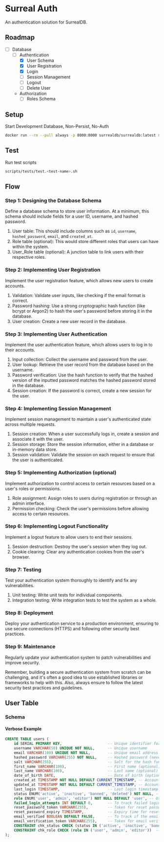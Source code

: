 # Surreal Auth

An authentication solution for SurrealDB.

## Roadmap

- [ ] Database
  - [ ] Authentication
    - [x] User Schema
    - [x] User Registration
    - [x] Login
    - [ ] Session Management
    - [ ] Logout
    - [ ] Delete User
  - Authorization
    - [ ] Roles Schema

## Setup

Start Development Database, Non-Persist, No-Auth

```bash
docker run --rm --pull always -p 8000:8000 surrealdb/surrealdb:latest start
```

## Test

Run test scripts

```bash
scripts/tests/test.<test-name>.sh
```

## Flow

### Step 1: Designing the Database Schema

Define a database schema to store user information. At a minimum, this schema should include fields for a user ID, username, and hashed password.

1. User table: This should include columns such as `id`, `username`, `hashed_password`, `email`, and `created_at`.
2. Role table (optional): This would store different roles that users can have within the system.
3. User_Role table (optional): A junction table to link users with their respective roles.

### Step 2: Implementing User Registration

Implement the user registration feature, which allows new users to create accounts.

1. Validation: Validate user inputs, like checking if the email format is correct.
2. Password hashing: Use a strong cryptographic hash function (like bcrypt or Argon2) to hash the user's password before storing it in the database.
3. User creation: Create a new user record in the database.

### Step 3: Implementing User Authentication

Implement the user authentication feature, which allows users to log in to their accounts.

1. Input collection: Collect the username and password from the user.
2. User lookup: Retrieve the user record from the database based on the username.
3. Password verification: Use the hash function to verify that the hashed version of the inputted password matches the hashed password stored in the database.
4. Session creation: If the password is correct, create a new session for the user.

### Step 4: Implementing Session Management

Implement session management to maintain a user's authenticated state across multiple requests.

1. Session creation: When a user successfully logs in, create a session and associate it with the user.
2. Session storage: Store the session information, either in a database or in-memory data store.
3. Session validation: Validate the session on each request to ensure that the user is authenticated.

### Step 5: Implementing Authorization (optional)

Implement authorization to control access to certain resources based on a user's roles or permissions.

1. Role assignment: Assign roles to users during registration or through an admin interface.
2. Permission checking: Check the user's permissions before allowing access to certain resources.

### Step 6: Implementing Logout Functionality

Implement a logout feature to allow users to end their sessions.

1. Session destruction: Destroy the user's session when they log out.
2. Cookie clearing: Clear any authentication cookies from the user's browser.

### Step 7: Testing

Test your authentication system thoroughly to identify and fix any vulnerabilities.

1. Unit testing: Write unit tests for individual components.
2. Integration testing: Write integration tests to test the system as a whole.

### Step 8: Deployment

Deploy your authentication service to a production environment, ensuring to use secure connections (HTTPS) and following other security best practices.

### Step 9: Maintenance

Regularly update your authentication system to patch vulnerabilities and improve security.

Remember, building a secure authentication system from scratch can be challenging, and it's often a good idea to use established libraries or frameworks to help with this. Also, always ensure to follow the latest security best practices and guidelines.

## User Table

### Schema

#### Verbose Example

```sql
CREATE TABLE users (
    id SERIAL PRIMARY KEY,                     -- Unique identifier for each user
    username VARCHAR(50) UNIQUE NOT NULL,      -- Unique username
    email VARCHAR(100) UNIQUE NOT NULL,        -- Unique email address
    hashed_password VARCHAR(255) NOT NULL,     -- Hashed password (never store plain text passwords)
    salt VARCHAR(255),                         -- Salt for the hash function (if not included in the hashed password)
    first_name VARCHAR(100),                   -- First name (optional)
    last_name VARCHAR(100),                    -- Last name (optional)
    date_of_birth DATE,                        -- Date of birth (optional, consider privacy implications)
    created_at TIMESTAMP NOT NULL DEFAULT CURRENT_TIMESTAMP, -- Account creation timestamp
    updated_at TIMESTAMP NOT NULL DEFAULT CURRENT_TIMESTAMP, -- Account update timestamp
    last_login TIMESTAMP,                      -- Last login timestamp (optional)
    status ENUM('active', 'inactive', 'banned', 'deleted') NOT NULL, -- Account status
    role ENUM('user', 'admin', 'editor') NOT NULL DEFAULT 'user', -- User role (for permission levels)
    failed_login_attempts INT DEFAULT 0,       -- To track failed login attempts (for security features)
    reset_password_token VARCHAR(255),         -- Token for reset password functionality (optional)
    reset_password_expiry TIMESTAMP,           -- Expiry time for reset password token (optional)
    email_verified BOOLEAN DEFAULT FALSE,      -- To track if the email address is verified (optional)
    email_verification_token VARCHAR(255),     -- Token for email verification (optional)
    CONSTRAINT chk_status CHECK (status IN ('active', 'inactive', 'banned', 'deleted')), -- Check constraint for status
    CONSTRAINT chk_role CHECK (role IN ('user', 'admin', 'editor'))  -- Check constraint for role
);
```
